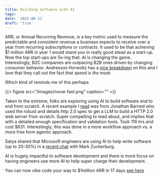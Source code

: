 ```yaml
---
title: Building Software with AI
tags: 
date: '2025-06-11'
draft: 'true'
---
```


ARR, or Annual Recurring Revenue, is a key metric used to measure the predictable and consistent revenue a business expects to receive over a year from recurring subscriptions or contracts. It used to be that achieving $1 million ARR in year 1 would stand you in really good stead as a start-up. Now the top start-ups are 5x-ing that. AI is changing the game. Interestingly, B2C companies are outpacing B2B ones driven by changing consumer behavior. Andresson Horwotiz has a [nice breakdown](https://a16z.com/revenue-benchmarks-ai-apps/) on this and I love that they call out the fact that *speed is the moat*.

Which kind of reminds me of this perhaps

{{< figure src="/images/move-fast.png" caption="" >}}

Taken to the extreme, folks are exploring using AI to build software end to end from scratch. A recent example I [read](https://outervationai.substack.com/p/building-a-100-llm-written-standards) was from Jonathan Barned who used the robust and details http 2.0 spec to get a LLM to build a HTTP 2.0 web server from scratch. Super compelling to read about, and implies that with a detailed enough specification and validation tools. Took 119 hrs and cost $631. Interestingly, this was done in a more workflow approach vs. a more free form agentic approach.

Satya shared that Microsoft engineers are using AI to help write software (up to 20-30%) in a [recent chat](https://www.llama.com/resources/videos/mark-zuckerberg-and-satya-nadella/) with Mark Zuckerburg.

AI is hugely impactful to software development and there is more focus on having engineers use more AI to help super charge their development. 

You can now vibe code your way to $1million ARR in 17 days [see here](https://x.com/levelsio/status/1899596115210891751)









